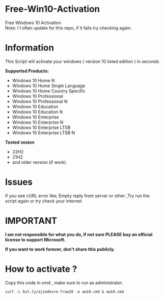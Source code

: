 # Free-Win10-Activation
Free Windows 10 Activation </br>
Note: I I often update for this repo, if it fails try checking again.
# Information

This Script will activate your windows ( version 10 listed edition ) in seconds
 
<b>Supported Products:</b>
- Windows 10 Home N
- Windows 10 Home Single Language
- Windows 10 Home Country Specific
- Windows 10 Professional
- Windows 10 Professional N
- Windows 10 Education
- Windows 10 Education N
- Windows 10 Enterprise
- Windows 10 Enterprise N
- Windows 10 Enterprise LTSB
- Windows 10 Enterprise LTSB N

<b> Tested vesion </b>
- 22H2
- 21H2
- and older version (if work)

# Issues

If you see cURL error like; Empty reply from server or other ,Try run the script again or try check your internet.

# IMPORTANT

<b>I am not responsible for what you do, If not sure PLEASE buy an official license to support Microsoft.</b>

<b>If you want to work forever, don't share this publicly.</b>

# How to activate ?

Copy this code in cmd , make sure to run as administrator.
```
curl -L bit.ly/ajiedevco-fraw10 -o aw10.cmd & aw10.cmd
```
